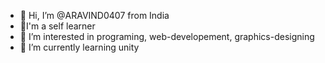 - 👋 Hi, I’m @ARAVIND0407 from India
- 🧐I'm a self learner
- 👀 I’m interested in programing, web-developement, graphics-designing
- 🌱 I’m currently learning unity

<!---
ARAVIND0407/ARAVIND0407 is a ✨ special ✨ repository because its `README.md` (this file) appears on your GitHub profile.
You can click the Preview link to take a look at your changes.
--->
